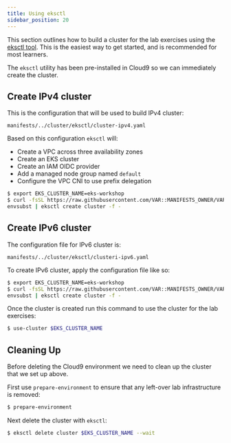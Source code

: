 ```yaml
---
title: Using eksctl
sidebar_position: 20
---
```


This section outlines how to build a cluster for the lab exercises using the [eksctl tool](https://eksctl.io/). This is the easiest way to get started, and is recommended for most learners.

The `eksctl` utility has been pre-installed in Cloud9 so we can immediately create the cluster. 

## Create IPv4 cluster

This is the configuration that will be used to build IPv4 cluster:

```file
manifests/../cluster/eksctl/cluster-ipv4.yaml
```

Based on this configuration `eksctl` will:
- Create a VPC across three availability zones
- Create an EKS cluster
- Create an IAM OIDC provider
- Add a managed node group named `default`
- Configure the VPC CNI to use prefix delegation


```bash test=false
$ export EKS_CLUSTER_NAME=eks-workshop
$ curl -fsSL https://raw.githubusercontent.com/VAR::MANIFESTS_OWNER/VAR::MANIFESTS_REPOSITORY/VAR::MANIFESTS_REF/cluster/eksctl/cluster-ipv4.yaml | \
envsubst | eksctl create cluster -f -
```

## Create IPv6 cluster
The configuration file for IPv6 cluster is:

```file
manifests/../cluster/eksctl/clusteri-ipv6.yaml
```
To create IPv6 cluster, apply the configuration file like so:

```bash test=false
$ export EKS_CLUSTER_NAME=eks-workshop
$ curl -fsSL https://raw.githubusercontent.com/VAR::MANIFESTS_OWNER/VAR::MANIFESTS_REPOSITORY/VAR::MANIFESTS_REF/cluster/eksctl/cluster-ipv6.yaml | \
envsubst | eksctl create cluster -f -
```

Once the cluster is created run this command to use the cluster for the lab exercises:

```bash test=false
$ use-cluster $EKS_CLUSTER_NAME
```

## Cleaning Up

Before deleting the Cloud9 environment we need to clean up the cluster that we set up above.

First use `prepare-environment` to ensure that any left-over lab infrastructure is removed:

```bash test=false
$ prepare-environment
```

Next delete the cluster with `eksctl`:

```bash test=false
$ eksctl delete cluster $EKS_CLUSTER_NAME --wait
```
